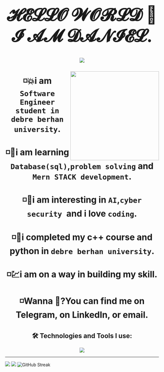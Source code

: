 
<h1 align="center"><a target="_blank">

<h1 align="center">𝓗𝓔𝓛𝓛𝓞 𝓦𝓞𝓡𝓛𝓓 👋 𝓘 𝓐𝓜 𝓓𝓐𝓝𝓘𝓔𝓛.</h1>

<p align="center">
<img src="https://readme-typing-svg.herokuapp.com?color=%23e1418a&center=true&vCenter=true&width=600&lines=Bonjour+Le+Monde%F0%9F%91%8B%2C+I+am+DANIEL.;Welcome+to+My+Github+Profile!;I+am+Passionate+Software+Engineer;">
</p>

<img src="https://dhboss.com/images/95116-coder.gif" height="290px" align="right" style="max-width: 210%; display: inline-block;" data-target="animated-image.originalImage">

<h4>◽💥i am <code>Software Engineer student in debre berhan university</code>.</h4>
<h4>◽💨i am learning <code>Database(sql)</code>,<code>problem solving</code> and <code>Mern STACK development</code>.</h4>
<h4>◽💖i am interesting in <code>AI</code>,<code>cyber security </code>and i love <code>coding</code>.</h4>
<h4>◽💫i completed my c++ course and python in <code>debre berhan university</code>.</h4>
<h4>◽💹i am on a way in building my skill.</h4>
<h4>◽Wanna 💬?You can find me on Telegram</a>, on LinkedIn, or email.</h4>

<h2 align="center">🛠️ Technologies and Tools I use:</h2>

<p align="center">
  <a href="https://skillicons.dev"><img src="https://skillicons.dev/icons?i=react,next,nodejs,tailwind,css,html,js,figma,firebase,mysql,py,c,cpp,java,md,git,github,postman,vscode&perline=14" /></a>
</p>

<hr>

<div>
  
  <img src="https://github-readme-stats.vercel.app/api?username=ljdan1&theme=dark&show_icons=true&count_private=true" />
  <img src="https://github-readme-stats.anuraghazra1.vercel.app/api/top-langs/?username=ljdan1&theme=dark&hide_border=false&no-bg=true&no-frame=true&&langs_count=6" />
  <img src="https://github-readme-streak-stats.herokuapp.com/?user=ljdan1&theme=radical&hide_border=false" alt="GitHub Streak" />
  
</div>

